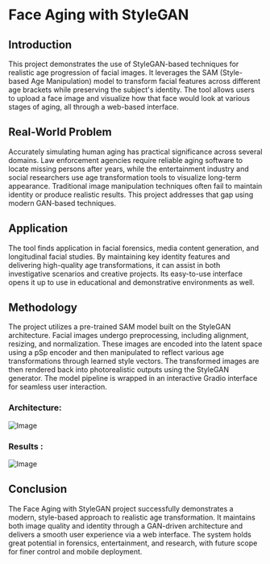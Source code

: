 # Face Aging with StyleGAN

## Introduction

This project demonstrates the use of StyleGAN-based techniques for realistic age progression of facial images. It leverages the SAM (Style-based Age Manipulation) model to transform facial features across different age brackets while preserving the subject's identity. The tool allows users to upload a face image and visualize how that face would look at various stages of aging, all through a web-based interface.

## Real-World Problem

Accurately simulating human aging has practical significance across several domains. Law enforcement agencies require reliable aging software to locate missing persons after years, while the entertainment industry and social researchers use age transformation tools to visualize long-term appearance. Traditional image manipulation techniques often fail to maintain identity or produce realistic results. This project addresses that gap using modern GAN-based techniques.

## Application

The tool finds application in facial forensics, media content generation, and longitudinal facial studies. By maintaining key identity features and delivering high-quality age transformations, it can assist in both investigative scenarios and creative projects. Its easy-to-use interface opens it up to use in educational and demonstrative environments as well.

## Methodology

The project utilizes a pre-trained SAM model built on the StyleGAN architecture. Facial images undergo preprocessing, including alignment, resizing, and normalization. These images are encoded into the latent space using a pSp encoder and then manipulated to reflect various age transformations through learned style vectors. The transformed images are then rendered back into photorealistic outputs using the StyleGAN generator. The model pipeline is wrapped in an interactive Gradio interface for seamless user interaction.

### Architecture:
![Image](https://github.com/user-attachments/assets/e86a6161-87d5-42ac-a567-54b7a7719f54)

### Results :
![Image](https://github.com/user-attachments/assets/61ee1f8f-09f9-4140-b538-bca0537b489f)

## Conclusion

The Face Aging with StyleGAN project successfully demonstrates a modern, style-based approach to realistic age transformation. It maintains both image quality and identity through a GAN-driven architecture and delivers a smooth user experience via a web interface. The system holds great potential in forensics, entertainment, and research, with future scope for finer control and mobile deployment.
